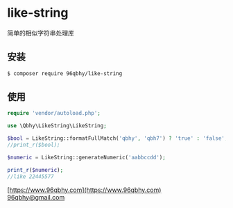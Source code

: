 # like-string
简单的相似字符串处理库

## 安装
```bash
$ composer require 96qbhy/like-string 
```

## 使用
```php
require 'vendor/autoload.php';

use \Qbhy\LikeString\LikeString;

$bool = LikeString::formatFullMatch('qbhy', 'qbh7') ? 'true' : 'false';
//print_r($bool);

$numeric = LikeString::generateNumeric('aabbccdd');

print_r($numeric);
//like 22445577
```

[https://www.96qbhy.com](https://www.96qbhy.com)  
96qbhy@gmail.com
